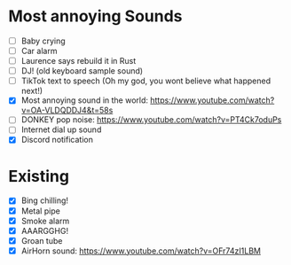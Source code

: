 # Most annoying Sounds

- [ ] Baby crying
- [ ] Car alarm
- [ ] Laurence says rebuild it in Rust
- [ ] DJ! (old keyboard sample sound)
- [ ] TikTok text to speech (Oh my god, you wont believe what happened next!)
- [x] Most annoying sound in the world: https://www.youtube.com/watch?v=OA-VLDQDDJ4&t=58s
- [ ] DONKEY pop noise: https://www.youtube.com/watch?v=PT4Ck7oduPs
- [ ] Internet dial up sound
- [x] Discord notification

# Existing
- [x] Bing chilling!
- [x] Metal pipe
- [x] Smoke alarm
- [x] AAARGGHG!
- [x] Groan tube
- [x] AirHorn sound: https://www.youtube.com/watch?v=OFr74zI1LBM
